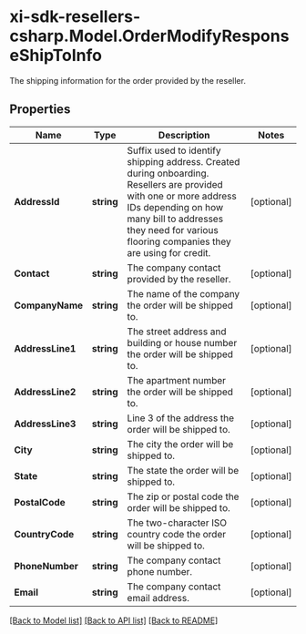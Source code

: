 # xi-sdk-resellers-csharp.Model.OrderModifyResponseShipToInfo
The shipping information for the order provided by the reseller.

## Properties

Name | Type | Description | Notes
------------ | ------------- | ------------- | -------------
**AddressId** | **string** | Suffix used to identify shipping address. Created during onboarding. Resellers are provided with one or more address IDs depending on how many bill to addresses they need for various flooring companies they are using for credit. | [optional] 
**Contact** | **string** | The company contact provided by the reseller. | [optional] 
**CompanyName** | **string** | The name of the company the order will be shipped to. | [optional] 
**AddressLine1** | **string** | The street address and building or house number the order will be shipped to. | [optional] 
**AddressLine2** | **string** | The apartment number the order will be shipped to. | [optional] 
**AddressLine3** | **string** | Line 3 of the address the order will be shipped to. | [optional] 
**City** | **string** | The city the order will be shipped to. | [optional] 
**State** | **string** | The state the order will be shipped to. | [optional] 
**PostalCode** | **string** | The zip or postal code the order will be shipped to. | [optional] 
**CountryCode** | **string** | The two-character ISO country code the order will be shipped to. | [optional] 
**PhoneNumber** | **string** | The company contact phone number. | [optional] 
**Email** | **string** | The company contact email address. | [optional] 

[[Back to Model list]](../README.md#documentation-for-models) [[Back to API list]](../README.md#documentation-for-api-endpoints) [[Back to README]](../README.md)

